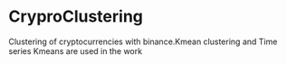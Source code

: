 # CryproClustering
Clustering of cryptocurrencies with binance.Kmean clustering and Time series Kmeans are used in the work
